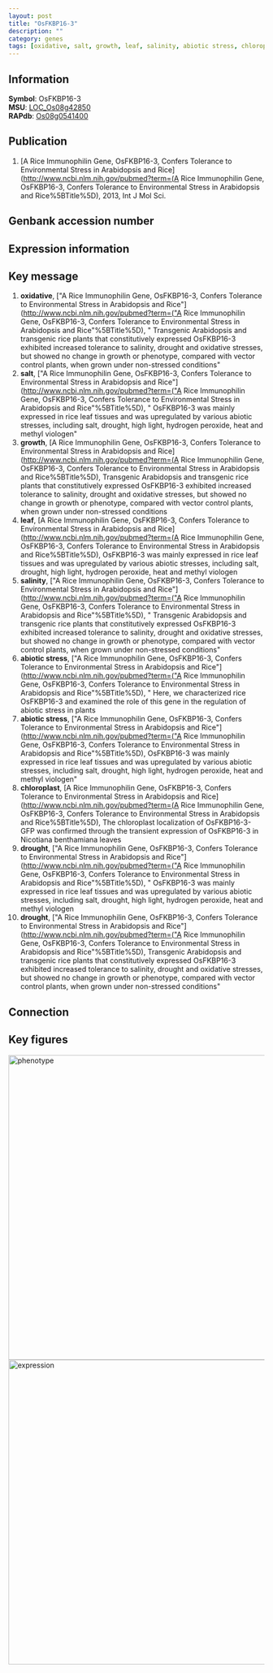 ```yaml
---
layout: post
title: "OsFKBP16-3"
description: ""
category: genes
tags: [oxidative, salt, growth, leaf, salinity, abiotic stress, chloroplast, drought, Gene]
---
```


## Information
__Symbol__: OsFKBP16-3  
__MSU__: [LOC_Os08g42850](http://rice.plantbiology.msu.edu/cgi-bin/ORF_infopage.cgi?orf=LOC_Os08g42850)  
__RAPdb__: [Os08g0541400](http://rapdb.dna.affrc.go.jp/viewer/gbrowse_details/irgsp1?name=Os08g0541400)  

## Publication
1. [A Rice Immunophilin Gene, OsFKBP16-3, Confers Tolerance to Environmental Stress in Arabidopsis and Rice](http://www.ncbi.nlm.nih.gov/pubmed?term=(A Rice Immunophilin Gene, OsFKBP16-3, Confers Tolerance to Environmental Stress in Arabidopsis and Rice%5BTitle%5D), 2013, Int J Mol Sci.

## Genbank accession number

## Expression information

## Key message
1. __oxidative__, ["A Rice Immunophilin Gene, OsFKBP16-3, Confers Tolerance to Environmental Stress in Arabidopsis and Rice"](http://www.ncbi.nlm.nih.gov/pubmed?term=("A Rice Immunophilin Gene, OsFKBP16-3, Confers Tolerance to Environmental Stress in Arabidopsis and Rice"%5BTitle%5D), " Transgenic Arabidopsis and transgenic rice plants that constitutively expressed OsFKBP16-3 exhibited increased tolerance to salinity, drought and oxidative stresses, but showed no change in growth or phenotype, compared with vector control plants, when grown under non-stressed conditions"
2. __salt__, ["A Rice Immunophilin Gene, OsFKBP16-3, Confers Tolerance to Environmental Stress in Arabidopsis and Rice"](http://www.ncbi.nlm.nih.gov/pubmed?term=("A Rice Immunophilin Gene, OsFKBP16-3, Confers Tolerance to Environmental Stress in Arabidopsis and Rice"%5BTitle%5D), " OsFKBP16-3 was mainly expressed in rice leaf tissues and was upregulated by various abiotic stresses, including salt, drought, high light, hydrogen peroxide, heat and methyl viologen"
3. __growth__, [A Rice Immunophilin Gene, OsFKBP16-3, Confers Tolerance to Environmental Stress in Arabidopsis and Rice](http://www.ncbi.nlm.nih.gov/pubmed?term=(A Rice Immunophilin Gene, OsFKBP16-3, Confers Tolerance to Environmental Stress in Arabidopsis and Rice%5BTitle%5D),  Transgenic Arabidopsis and transgenic rice plants that constitutively expressed OsFKBP16-3 exhibited increased tolerance to salinity, drought and oxidative stresses, but showed no change in growth or phenotype, compared with vector control plants, when grown under non-stressed conditions
4. __leaf__, [A Rice Immunophilin Gene, OsFKBP16-3, Confers Tolerance to Environmental Stress in Arabidopsis and Rice](http://www.ncbi.nlm.nih.gov/pubmed?term=(A Rice Immunophilin Gene, OsFKBP16-3, Confers Tolerance to Environmental Stress in Arabidopsis and Rice%5BTitle%5D),  OsFKBP16-3 was mainly expressed in rice leaf tissues and was upregulated by various abiotic stresses, including salt, drought, high light, hydrogen peroxide, heat and methyl viologen
5. __salinity__, ["A Rice Immunophilin Gene, OsFKBP16-3, Confers Tolerance to Environmental Stress in Arabidopsis and Rice"](http://www.ncbi.nlm.nih.gov/pubmed?term=("A Rice Immunophilin Gene, OsFKBP16-3, Confers Tolerance to Environmental Stress in Arabidopsis and Rice"%5BTitle%5D), " Transgenic Arabidopsis and transgenic rice plants that constitutively expressed OsFKBP16-3 exhibited increased tolerance to salinity, drought and oxidative stresses, but showed no change in growth or phenotype, compared with vector control plants, when grown under non-stressed conditions"
6. __abiotic stress__, ["A Rice Immunophilin Gene, OsFKBP16-3, Confers Tolerance to Environmental Stress in Arabidopsis and Rice"](http://www.ncbi.nlm.nih.gov/pubmed?term=("A Rice Immunophilin Gene, OsFKBP16-3, Confers Tolerance to Environmental Stress in Arabidopsis and Rice"%5BTitle%5D), " Here, we characterized rice OsFKBP16-3 and examined the role of this gene in the regulation of abiotic stress in plants
7. __abiotic stress__, ["A Rice Immunophilin Gene, OsFKBP16-3, Confers Tolerance to Environmental Stress in Arabidopsis and Rice"](http://www.ncbi.nlm.nih.gov/pubmed?term=("A Rice Immunophilin Gene, OsFKBP16-3, Confers Tolerance to Environmental Stress in Arabidopsis and Rice"%5BTitle%5D),  OsFKBP16-3 was mainly expressed in rice leaf tissues and was upregulated by various abiotic stresses, including salt, drought, high light, hydrogen peroxide, heat and methyl viologen"
8. __chloroplast__, [A Rice Immunophilin Gene, OsFKBP16-3, Confers Tolerance to Environmental Stress in Arabidopsis and Rice](http://www.ncbi.nlm.nih.gov/pubmed?term=(A Rice Immunophilin Gene, OsFKBP16-3, Confers Tolerance to Environmental Stress in Arabidopsis and Rice%5BTitle%5D),  The chloroplast localization of OsFKBP16-3-GFP was confirmed through the transient expression of OsFKBP16-3 in Nicotiana benthamiana leaves
9. __drought__, ["A Rice Immunophilin Gene, OsFKBP16-3, Confers Tolerance to Environmental Stress in Arabidopsis and Rice"](http://www.ncbi.nlm.nih.gov/pubmed?term=("A Rice Immunophilin Gene, OsFKBP16-3, Confers Tolerance to Environmental Stress in Arabidopsis and Rice"%5BTitle%5D), " OsFKBP16-3 was mainly expressed in rice leaf tissues and was upregulated by various abiotic stresses, including salt, drought, high light, hydrogen peroxide, heat and methyl viologen
10. __drought__, ["A Rice Immunophilin Gene, OsFKBP16-3, Confers Tolerance to Environmental Stress in Arabidopsis and Rice"](http://www.ncbi.nlm.nih.gov/pubmed?term=("A Rice Immunophilin Gene, OsFKBP16-3, Confers Tolerance to Environmental Stress in Arabidopsis and Rice"%5BTitle%5D),  Transgenic Arabidopsis and transgenic rice plants that constitutively expressed OsFKBP16-3 exhibited increased tolerance to salinity, drought and oxidative stresses, but showed no change in growth or phenotype, compared with vector control plants, when grown under non-stressed conditions"

## Connection

## Key figures
<img src="http://ricencode.github.io/images/OsFKBP16-3.pheno.png" alt="phenotype"  style="width: 600px;"/>

<img src="http://ricencode.github.io/images/OsFKBP16-3.exp.png" alt="expression"  style="width: 600px;"/>


